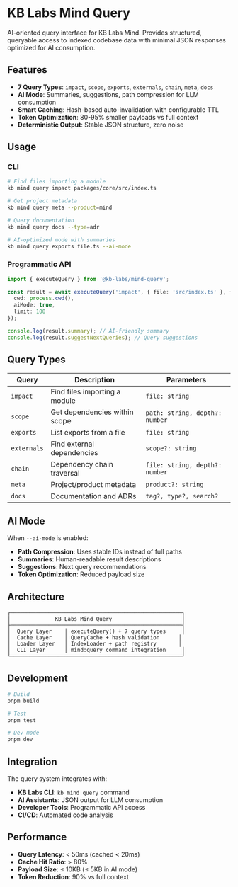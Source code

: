 # KB Labs Mind Query

AI-oriented query interface for KB Labs Mind. Provides structured, queryable access to indexed codebase data with minimal JSON responses optimized for AI consumption.

## Features

- **7 Query Types**: `impact`, `scope`, `exports`, `externals`, `chain`, `meta`, `docs`
- **AI Mode**: Summaries, suggestions, path compression for LLM consumption
- **Smart Caching**: Hash-based auto-invalidation with configurable TTL
- **Token Optimization**: 80-95% smaller payloads vs full context
- **Deterministic Output**: Stable JSON structure, zero noise

## Usage

### CLI

```bash
# Find files importing a module
kb mind query impact packages/core/src/index.ts

# Get project metadata
kb mind query meta --product=mind

# Query documentation
kb mind query docs --type=adr

# AI-optimized mode with summaries
kb mind query exports file.ts --ai-mode
```

### Programmatic API

```typescript
import { executeQuery } from '@kb-labs/mind-query';

const result = await executeQuery('impact', { file: 'src/index.ts' }, {
  cwd: process.cwd(),
  aiMode: true,
  limit: 100
});

console.log(result.summary); // AI-friendly summary
console.log(result.suggestNextQueries); // Query suggestions
```

## Query Types

| Query | Description | Parameters |
|-------|-------------|------------|
| `impact` | Find files importing a module | `file: string` |
| `scope` | Get dependencies within scope | `path: string, depth?: number` |
| `exports` | List exports from a file | `file: string` |
| `externals` | Find external dependencies | `scope?: string` |
| `chain` | Dependency chain traversal | `file: string, depth?: number` |
| `meta` | Project/product metadata | `product?: string` |
| `docs` | Documentation and ADRs | `tag?, type?, search?` |

## AI Mode

When `--ai-mode` is enabled:

- **Path Compression**: Uses stable IDs instead of full paths
- **Summaries**: Human-readable result descriptions
- **Suggestions**: Next query recommendations
- **Token Optimization**: Reduced payload size

## Architecture

```
┌──────────────────────────────────────────────────────┐
│              KB Labs Mind Query                      │
├──────────────────────────────────────────────────────┤
│  Query Layer    │ executeQuery() + 7 query types     │
│  Cache Layer    │ QueryCache + hash validation      │
│  Loader Layer   │ IndexLoader + path registry       │
│  CLI Layer      │ mind:query command integration     │
└──────────────────────────────────────────────────────┘
```

## Development

```bash
# Build
pnpm build

# Test
pnpm test

# Dev mode
pnpm dev
```

## Integration

The query system integrates with:

- **KB Labs CLI**: `kb mind query` command
- **AI Assistants**: JSON output for LLM consumption
- **Developer Tools**: Programmatic API access
- **CI/CD**: Automated code analysis

## Performance

- **Query Latency**: < 50ms (cached < 20ms)
- **Cache Hit Ratio**: > 80%
- **Payload Size**: ≤ 10KB (≤ 5KB in AI mode)
- **Token Reduction**: 90% vs full context
